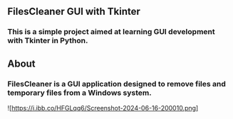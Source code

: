 ## FilesCleaner GUI with Tkinter
### This is a simple project aimed at learning GUI development with Tkinter in Python.

## About
### FilesCleaner is a GUI application designed to remove files and temporary files from a Windows system.

![https://i.ibb.co/HFGLqq6/Screenshot-2024-06-16-200010.png]

